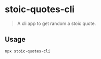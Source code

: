 # stoic-quotes-cli

> A cli app to get random a stoic quote.

## Usage

```bash
npx stoic-quotes-cli
```
